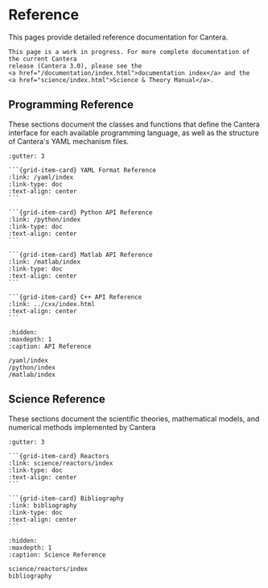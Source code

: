 
# Reference

This pages provide detailed reference documentation for Cantera.

```{caution}
This page is a work in progress. For more complete documentation of the current Cantera
release (Cantera 3.0), please see the
<a href="/documentation/index.html">documentation index</a> and the
<a href="science/index.html">Science & Theory Manual</a>.
```

## Programming Reference

These sections document the classes and functions that define the Cantera interface for
each available programming language, as well as the structure of Cantera's YAML
mechanism files.

````{grid} 2
:gutter: 3

```{grid-item-card} YAML Format Reference
:link: /yaml/index
:link-type: doc
:text-align: center
```

```{grid-item-card} Python API Reference
:link: /python/index
:link-type: doc
:text-align: center
```

```{grid-item-card} Matlab API Reference
:link: /matlab/index
:link-type: doc
:text-align: center
```

```{grid-item-card} C++ API Reference
:link: ../cxx/index.html
:text-align: center
```

````

```{toctree}
:hidden:
:maxdepth: 1
:caption: API Reference

/yaml/index
/python/index
/matlab/index
```

## Science Reference

These sections document the scientific theories, mathematical models, and numerical
methods implemented by Cantera

````{grid} 2
:gutter: 3

```{grid-item-card} Reactors
:link: science/reactors/index
:link-type: doc
:text-align: center
```

```{grid-item-card} Bibliography
:link: bibliography
:link-type: doc
:text-align: center
```

````

```{toctree}
:hidden:
:maxdepth: 1
:caption: Science Reference

science/reactors/index
bibliography
```
